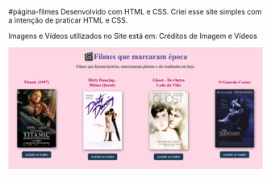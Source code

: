 #página-filmes
Desenvolvido com HTML e CSS.
Criei esse site simples com a intenção de praticar HTML e CSS.

Imagens e Vídeos utilizados no Site está em: Créditos de Imagem e Vídeos

![Filmes](./img/Filmes_page.jpg)


